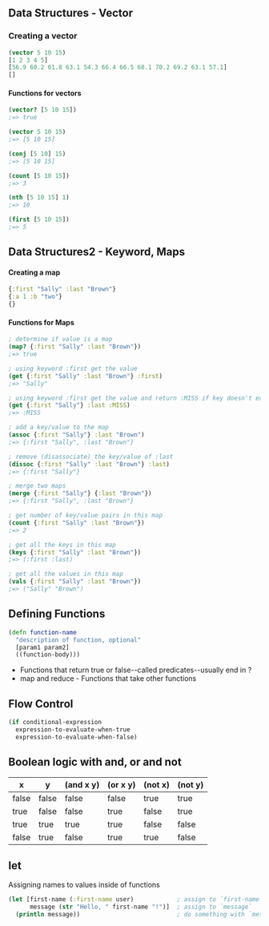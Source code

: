 ## Data Structures - Vector

### Creating a vector

```clj
(vector 5 10 15)
[1 2 3 4 5]
[56.9 60.2 61.8 63.1 54.3 66.4 66.5 68.1 70.2 69.2 63.1 57.1]
[]
```

#### Functions for vectors

```clj
(vector? [5 10 15])
;=> true

(vector 5 10 15)
;=> [5 10 15]

(conj [5 10] 15)
;=> [5 10 15]

(count [5 10 15])
;=> 3

(nth [5 10 15] 1)
;=> 10

(first [5 10 15])
;=> 5
```

## Data Structures2 - Keyword, Maps

#### Creating a map

```clj
{:first "Sally" :last "Brown"}
{:a 1 :b "two"}
{}
```


#### Functions for Maps

```clj
; determine if value is a map
(map? {:first "Sally" :last "Brown"})
;=> true

; using keyword :first get the value
(get {:first "Sally" :last "Brown"} :first)
;=> "Sally"

; using keyword :first get the value and return :MISS if key doesn't exist in map
(get {:first "Sally"} :last :MISS)
;=> :MISS

; add a key/value to the map
(assoc {:first "Sally"} :last "Brown")
;=> {:first "Sally", :last "Brown"}

; remove (disassociate) the key/value of :last
(dissoc {:first "Sally" :last "Brown"} :last)
;=> {:first "Sally"}

; merge two maps
(merge {:first "Sally"} {:last "Brown"})
;=> {:first "Sally", :last "Brown"}

; get number of key/value pairs in this map
(count {:first "Sally" :last "Brown"})
;=> 2

; get all the keys in this map
(keys {:first "Sally" :last "Brown"})
;=> (:first :last)

; get all the values in this map
(vals {:first "Sally" :last "Brown"})
;=> ("Sally" "Brown")
```

## Defining Functions

```clj
(defn function-name
  "description of function, optional"
  [param1 param2]
  ((function-body)))
```

* Functions that return true or false--called predicates--usually end in ?
* map and reduce - Functions that take other functions

## Flow Control

```clj
(if conditional-expression
  expression-to-evaluate-when-true
  expression-to-evaluate-when-false)
```

## Boolean logic with and, or and not

| x     | y     | (and x y) | (or x y) | (not x) | (not y) |
| ----- | ----- | --------- | -------- | ------- | ------- |
| false | false | false | false | true  | true  |
| true  | false | false | true  | false | true  |
| true  | true  | true  | true  | false | false |
| false | true  | false | true  | true  | false |

## let 
Assigning names to values inside of functions

```clj
(let [first-name (:first-name user)            ; assign to `first-name`
      message (str "Hello, " first-name "!")]  ; assign to `message`
  (println message))                           ; do something with `message`
```


